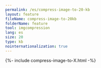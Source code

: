 ```yaml
---
permalink: /es/compress-image-to-20-kb
layout: feature
fileName: compress-image-to-20kb
folderName: feature
tool: imgcompression
lang: es
size: 20
type: kb
nointernationalization: true
---
```

{%- include compress-image-to-X.html -%}
      